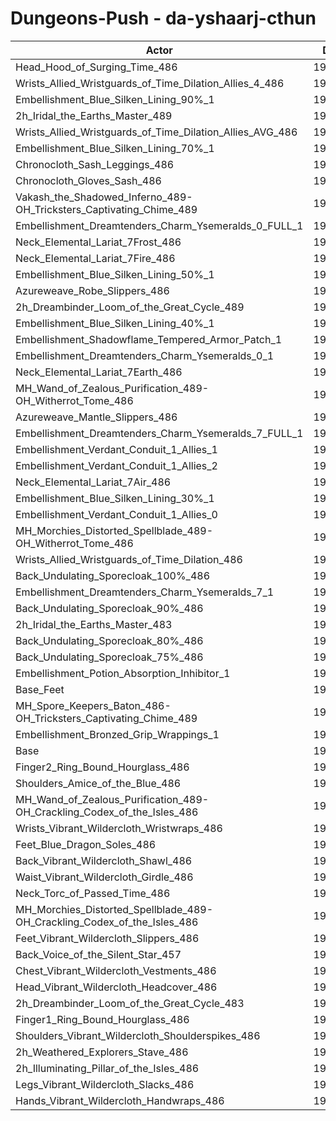 # Dungeons-Push - da-yshaarj-cthun
| Actor | DPS | Increase |
|---|:---:|:---:|
|Head_Hood_of_Surging_Time_486|196349|1.94%|
|Wrists_Allied_Wristguards_of_Time_Dilation_Allies_4_486|195720|1.61%|
|Embellishment_Blue_Silken_Lining_90%_1|195618|1.56%|
|2h_Iridal_the_Earths_Master_489|195537|1.52%|
|Wrists_Allied_Wristguards_of_Time_Dilation_Allies_AVG_486|195190|1.34%|
|Embellishment_Blue_Silken_Lining_70%_1|194968|1.22%|
|Chronocloth_Sash_Leggings_486|194961|1.22%|
|Chronocloth_Gloves_Sash_486|194600|1.03%|
|Vakash_the_Shadowed_Inferno_489-OH_Tricksters_Captivating_Chime_489|194512|0.99%|
|Embellishment_Dreamtenders_Charm_Ysemeralds_0_FULL_1|194389|0.92%|
|Neck_Elemental_Lariat_7Frost_486|194347|0.90%|
|Neck_Elemental_Lariat_7Fire_486|194343|0.90%|
|Embellishment_Blue_Silken_Lining_50%_1|194304|0.88%|
|Azureweave_Robe_Slippers_486|194089|0.77%|
|2h_Dreambinder_Loom_of_the_Great_Cycle_489|194073|0.76%|
|Embellishment_Blue_Silken_Lining_40%_1|193962|0.70%|
|Embellishment_Shadowflame_Tempered_Armor_Patch_1|193941|0.69%|
|Embellishment_Dreamtenders_Charm_Ysemeralds_0_1|193890|0.66%|
|Neck_Elemental_Lariat_7Earth_486|193815|0.62%|
|MH_Wand_of_Zealous_Purification_489-OH_Witherrot_Tome_486|193785|0.61%|
|Azureweave_Mantle_Slippers_486|193770|0.60%|
|Embellishment_Dreamtenders_Charm_Ysemeralds_7_FULL_1|193652|0.54%|
|Embellishment_Verdant_Conduit_1_Allies_1|193641|0.53%|
|Embellishment_Verdant_Conduit_1_Allies_2|193637|0.53%|
|Neck_Elemental_Lariat_7Air_486|193618|0.52%|
|Embellishment_Blue_Silken_Lining_30%_1|193616|0.52%|
|Embellishment_Verdant_Conduit_1_Allies_0|193589|0.51%|
|MH_Morchies_Distorted_Spellblade_489-OH_Witherrot_Tome_486|193511|0.47%|
|Wrists_Allied_Wristguards_of_Time_Dilation_486|193377|0.40%|
|Back_Undulating_Sporecloak_100%_486|193245|0.33%|
|Embellishment_Dreamtenders_Charm_Ysemeralds_7_1|193244|0.33%|
|Back_Undulating_Sporecloak_90%_486|193199|0.30%|
|2h_Iridal_the_Earths_Master_483|193160|0.28%|
|Back_Undulating_Sporecloak_80%_486|193135|0.27%|
|Back_Undulating_Sporecloak_75%_486|193111|0.26%|
|Embellishment_Potion_Absorption_Inhibitor_1|192937|0.17%|
|Base_Feet|192846|0.12%|
|MH_Spore_Keepers_Baton_486-OH_Tricksters_Captivating_Chime_489|192772|0.08%|
|Embellishment_Bronzed_Grip_Wrappings_1|192649|0.02%|
|Base|192612|0.00%|
|Finger2_Ring_Bound_Hourglass_486|192531|-0.04%|
|Shoulders_Amice_of_the_Blue_486|192453|-0.08%|
|MH_Wand_of_Zealous_Purification_489-OH_Crackling_Codex_of_the_Isles_486|192399|-0.11%|
|Wrists_Vibrant_Wildercloth_Wristwraps_486|192388|-0.12%|
|Feet_Blue_Dragon_Soles_486|192329|-0.15%|
|Back_Vibrant_Wildercloth_Shawl_486|192274|-0.18%|
|Waist_Vibrant_Wildercloth_Girdle_486|192265|-0.18%|
|Neck_Torc_of_Passed_Time_486|192185|-0.22%|
|MH_Morchies_Distorted_Spellblade_489-OH_Crackling_Codex_of_the_Isles_486|192141|-0.24%|
|Feet_Vibrant_Wildercloth_Slippers_486|192032|-0.30%|
|Back_Voice_of_the_Silent_Star_457|191964|-0.34%|
|Chest_Vibrant_Wildercloth_Vestments_486|191844|-0.40%|
|Head_Vibrant_Wildercloth_Headcover_486|191830|-0.41%|
|2h_Dreambinder_Loom_of_the_Great_Cycle_483|191810|-0.42%|
|Finger1_Ring_Bound_Hourglass_486|191699|-0.47%|
|Shoulders_Vibrant_Wildercloth_Shoulderspikes_486|191515|-0.57%|
|2h_Weathered_Explorers_Stave_486|191449|-0.60%|
|2h_Illuminating_Pillar_of_the_Isles_486|191443|-0.61%|
|Legs_Vibrant_Wildercloth_Slacks_486|191377|-0.64%|
|Hands_Vibrant_Wildercloth_Handwraps_486|191106|-0.78%|
